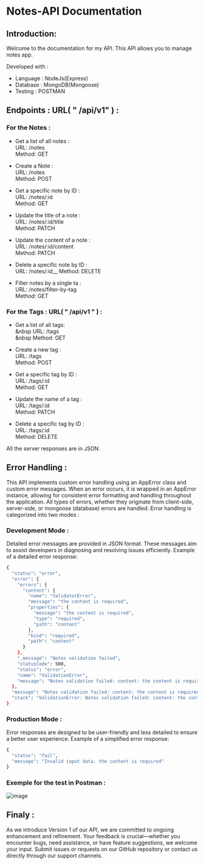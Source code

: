 # Notes-API Documentation 
## Introduction:
Welcome to the documentation for my API. This API allows you to manage notes app.

Developed with :
* Language : NodeJs(Express)
* Database : MongoDB(Mongoose)
* Testing : POSTMAN

## Endpoints : URL( " /api/v1" ) :
### For the Notes :
* Get a list of all notes : <br>
 URL: /notes <br>
 Method: GET
  
* Create a Note : <br>
 URL: /notes <br>
 Method: POST
    
* Get a specific note by ID : <br>
 URL: /notes/:id <br>
 Method: GET

* Update the title of a note :<br>
 URL: /notes/:id/title <br>
 Method: PATCH

* Update the content of a note :<br>
 URL: /notes/:id/content <br>
 Method: PATCH

* Delete a specific note by ID :<br>
 URL: /notes/:id__
 Method: DELETE

*  Filter notes by a single ta :<br>
 URL: /notes/filter-by-tag <br>
 Method: GET

### For the Tags : URL( " /api/v1 " ) :
* Get a list of all tags:<br>
&nbsp URL: /tags <br>
&nbsp Method: GET
  
* Create a new tag :<br>
 URL: /tags <br>
 Method: POST
    
* Get a specific tag by ID :<br>
 URL: /tags/:id <br>
 Method: GET

* Update the name of a tag :<br>
 URL: /tags/:id <br>
 Method: PATCH

* Delete a specific tag by ID :<br>
 URL: /tags/:id <br>
 Method: DELETE

All the server responses are in JSON.

## Error Handling :
This API implements custom error handling using an AppError class and custom error messages. When an error occurs, it is wrapped in an AppError instance, allowing for consistent error formatting and handling throughout the application. All types of errors, whether they originate from client-side, server-side, or mongoose (database) errors are handled.
Error handling is categorized into two modes :
### Development Mode :
Detailed error messages are provided in JSON format. These messages aim to assist developers in diagnosing and resolving issues efficiently. Example of a detailed error response:
```sh
{
  "status": "error",
  "error": {
    "errors": {
      "content": {
        "name": "ValidatorError",
        "message": "the content is required",
        "properties": {
          "message": "the content is required",
          "type": "required",
          "path": "content"
        },
        "kind": "required",
        "path": "content"
      }
    },
    "_message": "Notes validation failed",
    "statusCode": 500,
    "status": "error",
    "name": "ValidationError",
    "message": "Notes validation failed: content: the content is required"
  },
  "message": "Notes validation failed: content: the content is required",
  "stack": "ValidationError: Notes validation failed: content: the content is required\n..."
}

```
### Production Mode :
Error responses are designed to be user-friendly and less detailed to ensure a better user experience. Example of a simplified error response:
```sh
{
  "status": "fail",
  "message": "Invalid input data. the content is required"
}
```

### Exemple for the test in Postman :
![image](https://github.com/Devai-coding/Notes-API/assets/113947156/d51bc67a-3d40-43ef-bffb-a6664c4fd55c)

## Finaly :
As we introduce Version 1 of our API, we are committed to ongoing enhancement and refinement. Your feedback is crucial—whether you encounter bugs, need assistance, or have feature suggestions, we welcome your input. Submit issues or requests on our GitHub repository or contact us directly through our support channels.
